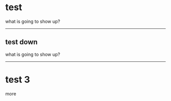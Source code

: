 # test

what is going to show up?

---

## test down

what is going to show up?

---

# test 3
more
